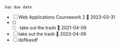 ```dataview
has due date
```


- [ ] Web Applications Coursework 2 📅 2023-03-31
- [ ] - [ ] take out the trash 📅 2021-04-09
- [ ] take out the trash 📅 2023-04-09
- [ ] dsflkasdf 